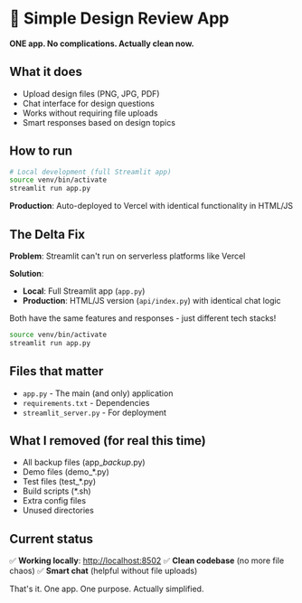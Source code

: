 # 🎨 Simple Design Review App

**ONE app. No complications. Actually clean now.**

## What it does

- Upload design files (PNG, JPG, PDF)
- Chat interface for design questions  
- Works without requiring file uploads
- Smart responses based on design topics

## How to run

```bash
# Local development (full Streamlit app)
source venv/bin/activate
streamlit run app.py
```

**Production**: Auto-deployed to Vercel with identical functionality in HTML/JS

## The Delta Fix

**Problem**: Streamlit can't run on serverless platforms like Vercel

**Solution**:

- **Local**: Full Streamlit app (`app.py`)
- **Production**: HTML/JS version (`api/index.py`) with identical chat logic

Both have the same features and responses - just different tech stacks!

```bash
source venv/bin/activate
streamlit run app.py
```

## Files that matter

- `app.py` - The main (and only) application
- `requirements.txt` - Dependencies  
- `streamlit_server.py` - For deployment

## What I removed (for real this time)

- All backup files (app_*backup*.py)
- Demo files (demo_*.py)
- Test files (test_*.py) 
- Build scripts (*.sh)
- Extra config files
- Unused directories

## Current status

✅ **Working locally**: <http://localhost:8502>
✅ **Clean codebase** (no more file chaos)
✅ **Smart chat** (helpful without file uploads)

That's it. One app. One purpose. Actually simplified.
